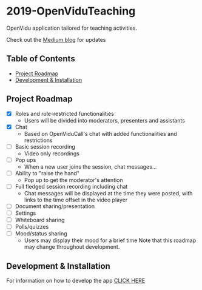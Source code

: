 # 2019-OpenViduTeaching
OpenVidu application tailored for teaching activities.

Check out the [Medium blog](https://medium.com/@diego.mzmn) for updates

## Table of Contents ##

- [Project Roadmap](#project-roadmap)
- [Development & Installation](#development-&-installation)

## Project Roadmap ##
- [X] Roles and role-restricted functionalities
	* Users will be divided into moderators, presenters and assistants
- [X] Chat
	* Based on OpenViduCall's chat with added functionalities and restrictions
- [ ] Basic session recording
	* Video only recordings
- [ ] Pop ups
	* When a new user joins the session, chat messages...
- [ ] Ability to "raise the hand"
	* Pop up to get the moderator's attention
- [ ] Full fledged session recording including chat
	* Chat messages will be displayed at the time they were posted, with links to the time offset in the video player
- [ ] Document sharing/presentation
- [ ] Settings
- [ ] Whiteboard sharing
- [ ] Polls/quizzes
- [ ] Mood/status sharing
	* Users may display their mood for a brief time
Note that this roadmap may change throughout development.

## Development & Installation ##

For information on how to develop the app [CLICK HERE](/documentation/development.md)

